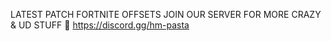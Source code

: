 LATEST PATCH FORTNITE OFFSETS
JOIN OUR SERVER FOR MORE CRAZY & UD STUFF 🥸
https://discord.gg/hm-pasta  
